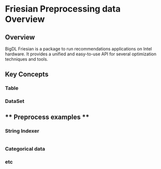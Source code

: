 # Friesian Preprocessing data Overview

## **Overview**

BigDL Friesian is a package to run recommendations applications on Intel hardware. It provides a unified and easy-to-use API for several optimization techniques and tools.

## **Key Concepts**

### **Table**

### **DataSet**

## ** Preprocess examples **

### **String Indexer**
```python

```
### **Categorical data**

### **etc**

```python

```